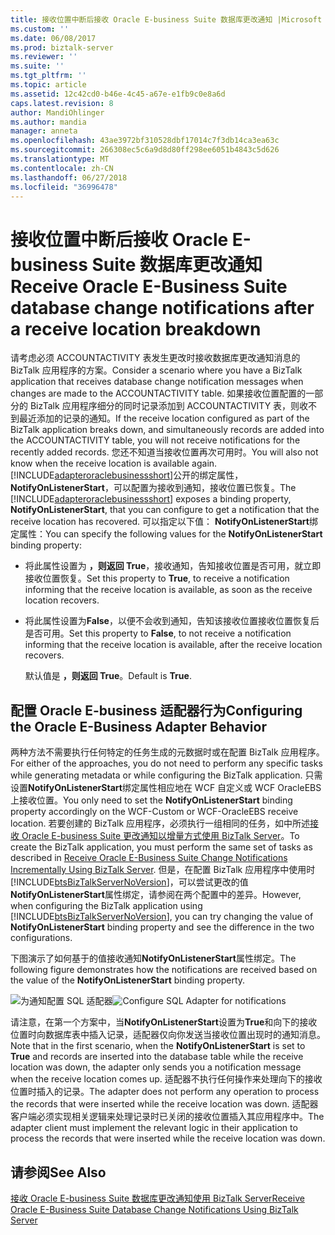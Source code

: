 ```yaml
---
title: 接收位置中断后接收 Oracle E-business Suite 数据库更改通知 |Microsoft Docs
ms.custom: ''
ms.date: 06/08/2017
ms.prod: biztalk-server
ms.reviewer: ''
ms.suite: ''
ms.tgt_pltfrm: ''
ms.topic: article
ms.assetid: 12c42cd0-b46e-4c45-a67e-e1fb9c0e8a6d
caps.latest.revision: 8
author: MandiOhlinger
ms.author: mandia
manager: anneta
ms.openlocfilehash: 43ae3972bf310528dbf17014c7f3db14ca3ea63c
ms.sourcegitcommit: 266308ec5c6a9d8d80ff298ee6051b4843c5d626
ms.translationtype: MT
ms.contentlocale: zh-CN
ms.lasthandoff: 06/27/2018
ms.locfileid: "36996478"
---
```

# <a name="receive-oracle-e-business-suite-database-change-notifications-after-a-receive-location-breakdown"></a><span data-ttu-id="dd6b1-102">接收位置中断后接收 Oracle E-business Suite 数据库更改通知</span><span class="sxs-lookup"><span data-stu-id="dd6b1-102">Receive Oracle E-Business Suite database change notifications after a receive location breakdown</span></span>
<span data-ttu-id="dd6b1-103">请考虑必须 ACCOUNTACTIVITY 表发生更改时接收数据库更改通知消息的 BizTalk 应用程序的方案。</span><span class="sxs-lookup"><span data-stu-id="dd6b1-103">Consider a scenario where you have a BizTalk application that receives database change notification messages when changes are made to the ACCOUNTACTIVITY table.</span></span> <span data-ttu-id="dd6b1-104">如果接收位置配置的一部分的 BizTalk 应用程序细分的同时记录添加到 ACCOUNTACTIVITY 表，则收不到最近添加的记录的通知。</span><span class="sxs-lookup"><span data-stu-id="dd6b1-104">If the receive location configured as part of the BizTalk application breaks down, and simultaneously records are added into the ACCOUNTACTIVITY table, you will not receive notifications for the recently added records.</span></span> <span data-ttu-id="dd6b1-105">您还不知道当接收位置再次可用时。</span><span class="sxs-lookup"><span data-stu-id="dd6b1-105">You will also not know when the receive location is available again.</span></span> <span data-ttu-id="dd6b1-106">[!INCLUDE[adapteroraclebusinessshort](../../includes/adapteroraclebusinessshort-md.md)]公开的绑定属性， **NotifyOnListenerStart**，可以配置为接收到通知，接收位置已恢复。</span><span class="sxs-lookup"><span data-stu-id="dd6b1-106">The [!INCLUDE[adapteroraclebusinessshort](../../includes/adapteroraclebusinessshort-md.md)] exposes a binding property, **NotifyOnListenerStart**, that you can configure to get a notification that the receive location has recovered.</span></span> <span data-ttu-id="dd6b1-107">可以指定以下值： **NotifyOnListenerStart**绑定属性：</span><span class="sxs-lookup"><span data-stu-id="dd6b1-107">You can specify the following values for the **NotifyOnListenerStart** binding property:</span></span>  
  
- <span data-ttu-id="dd6b1-108">将此属性设置为 **，则返回 True**，接收通知，告知接收位置是否可用，就立即接收位置恢复。</span><span class="sxs-lookup"><span data-stu-id="dd6b1-108">Set this property to **True**, to receive a notification informing that the receive location is available, as soon as the receive location recovers.</span></span>  
  
- <span data-ttu-id="dd6b1-109">将此属性设置为**False**，以便不会收到通知，告知该接收位置接收位置恢复后是否可用。</span><span class="sxs-lookup"><span data-stu-id="dd6b1-109">Set this property to **False**, to not receive a notification informing that the receive location is available, after the receive location recovers.</span></span>  
  
  <span data-ttu-id="dd6b1-110">默认值是 **，则返回 True**。</span><span class="sxs-lookup"><span data-stu-id="dd6b1-110">Default is **True**.</span></span>  
  
## <a name="configuring-the-oracle-e-business-adapter-behavior"></a><span data-ttu-id="dd6b1-111">配置 Oracle E-business 适配器行为</span><span class="sxs-lookup"><span data-stu-id="dd6b1-111">Configuring the Oracle E-Business Adapter Behavior</span></span>  
 <span data-ttu-id="dd6b1-112">两种方法不需要执行任何特定的任务生成的元数据时或在配置 BizTalk 应用程序。</span><span class="sxs-lookup"><span data-stu-id="dd6b1-112">For either of the approaches, you do not need to perform any specific tasks while generating metadata or while configuring the BizTalk application.</span></span> <span data-ttu-id="dd6b1-113">只需设置**NotifyOnListenerStart**绑定属性相应地在 WCF 自定义或 WCF OracleEBS 上接收位置。</span><span class="sxs-lookup"><span data-stu-id="dd6b1-113">You only need to set the **NotifyOnListenerStart** binding property accordingly on the WCF-Custom or WCF-OracleEBS receive location.</span></span> <span data-ttu-id="dd6b1-114">若要创建的 BizTalk 应用程序，必须执行一组相同的任务，如中所述[接收 Oracle E-business Suite 更改通知以增量方式使用 BizTalk Server](../../adapters-and-accelerators/adapter-oracle-ebs/receive-oracle-ebs-change-notifications-incrementally-using-biztalk-server.md)。</span><span class="sxs-lookup"><span data-stu-id="dd6b1-114">To create the BizTalk application, you must perform the same set of tasks as described in [Receive Oracle E-Business Suite Change Notifications Incrementally Using BizTalk Server](../../adapters-and-accelerators/adapter-oracle-ebs/receive-oracle-ebs-change-notifications-incrementally-using-biztalk-server.md).</span></span> <span data-ttu-id="dd6b1-115">但是，在配置 BizTalk 应用程序中使用时[!INCLUDE[btsBizTalkServerNoVersion](../../includes/btsbiztalkservernoversion-md.md)]，可以尝试更改的值**NotifyOnListenerStart**属性绑定，请参阅在两个配置中的差异。</span><span class="sxs-lookup"><span data-stu-id="dd6b1-115">However, when configuring the BizTalk application using [!INCLUDE[btsBizTalkServerNoVersion](../../includes/btsbiztalkservernoversion-md.md)], you can try changing the value of **NotifyOnListenerStart** binding property and see the difference in the two configurations.</span></span>  
  
 <span data-ttu-id="dd6b1-116">下图演示了如何基于的值接收通知**NotifyOnListenerStart**属性绑定。</span><span class="sxs-lookup"><span data-stu-id="dd6b1-116">The following figure demonstrates how the notifications are received based on the value of the **NotifyOnListenerStart** binding property.</span></span>  
  
 <span data-ttu-id="dd6b1-117">![为通知配置 SQL 适配器](../../adapters-and-accelerators/adapter-oracle-database/media/4018300a-1a58-47da-ac9d-c77c13d7081d.gif "4018300a-1a58-47da-ac9d-c77c13d7081d")</span><span class="sxs-lookup"><span data-stu-id="dd6b1-117">![Configure SQL Adapter for notifications](../../adapters-and-accelerators/adapter-oracle-database/media/4018300a-1a58-47da-ac9d-c77c13d7081d.gif "4018300a-1a58-47da-ac9d-c77c13d7081d")</span></span>  
  
 <span data-ttu-id="dd6b1-118">请注意，在第一个方案中，当**NotifyOnListenerStart**设置为**True**和向下的接收位置时向数据库表中插入记录，适配器仅向你发送当接收位置出现时的通知消息。</span><span class="sxs-lookup"><span data-stu-id="dd6b1-118">Note that in the first scenario, when the **NotifyOnListenerStart** is set to **True** and records are inserted into the database table while the receive location was down, the adapter only sends you a notification message when the receive location comes up.</span></span> <span data-ttu-id="dd6b1-119">适配器不执行任何操作来处理向下的接收位置时插入的记录。</span><span class="sxs-lookup"><span data-stu-id="dd6b1-119">The adapter does not perform any operation to process the records that were inserted while the receive location was down.</span></span> <span data-ttu-id="dd6b1-120">适配器客户端必须实现相关逻辑来处理记录时已关闭的接收位置插入其应用程序中。</span><span class="sxs-lookup"><span data-stu-id="dd6b1-120">The adapter client must implement the relevant logic in their application to process the records that were inserted while the receive location was down.</span></span>  
  
## <a name="see-also"></a><span data-ttu-id="dd6b1-121">请参阅</span><span class="sxs-lookup"><span data-stu-id="dd6b1-121">See Also</span></span>  
 [<span data-ttu-id="dd6b1-122">接收 Oracle E-business Suite 数据库更改通知使用 BizTalk Server</span><span class="sxs-lookup"><span data-stu-id="dd6b1-122">Receive Oracle E-Business Suite Database Change Notifications Using BizTalk Server</span></span>](../../adapters-and-accelerators/adapter-oracle-ebs/receive-oracle-ebs-database-change-notifications-using-biztalk-server.md)